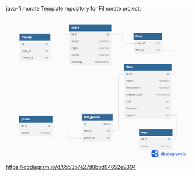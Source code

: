 java-filmorate
Template repository for Filmorate project.
![sch.png](sch.png)
https://dbdiagram.io/d/6553b7e27d8bbd64652e9304